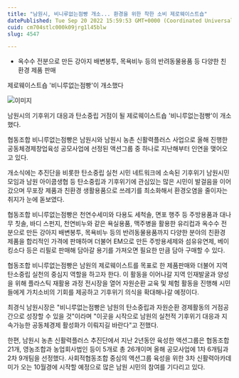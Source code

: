 ```yaml
---
title: "남원시, 비니루없는점빵 개소... 환경을 위한 착한 소비 제로웨이스트숍"
datePublished: Tue Sep 20 2022 15:59:53 GMT+0000 (Coordinated Universal Time)
cuid: cm704stlc000k09jrg1l45blw
slug: 4547

---
```



- 옥수수 전분으로 만든 강아지 배변봉투, 목욕비누 등의 반려동물용품 등 다양한 친환경 제품 판매

제로웨이스트숍 '비니루없는점빵'이 개소했다

![이미지](https://cdn.hashnode.com/res/hashnode/image/upload/v1739257148291/a0f8c57e-80e3-49d6-8304-79936ef721f8.jpeg)

남원시의 기후위기 대응과 탄소중립 거점이 될 제로웨이스트숍 '비니루없는점빵'이 개소했다.

협동조합 비니루없는점빵은 남원시와 남원시 농촌 신활력플러스 사업으로 올해 진행한 공동체경제창업육성 공모사업에 선정된 액션그룹 중 하나로 지난해부터 인연을 맺어오고 있다.

개소식에는 추진단을 비롯한 탄소중립 실천 시민 네트워크에 소속된 기후위기 남원시민모임과 남원 아이쿱생협 등 탄소중립과 기후위기에 관심있는 많은 시민이 발걸음을 이어갔으며 무포장 제품과 친환경 생활용품으로 쓰레기를 최소화해서 환경오염을 줄이자는 취지가 눈에 돋보였다.

협동조합 비니루없는점빵은 천연수세미와 다용도 세척솔, 면포 행주 등 주방용품과 대나무 칫솔, 바디 스펀지, 천연비누와 같은 욕실용품, 맥주병을 활용한 유리컵과 옥수수 전분으로 만든 강아지 배변봉투, 목욕비누 등의 반려동물용품까지 다양한 분야의 친환경 제품을 합리적인 가격에 판매하며 더불어 EM으로 만든 주방용세제와 섬유유연제, 베이킹소다 등은 리필로 판매해 담아갈 용기를 가져오면 필요한 만큼 담아 구매할 수 있다.

협동조합 비니루없는점빵은 남원의 제로웨이스트를 목표로 한 제품판매와 더불어 지역 탄소중립 실천의 중심지 역할을 하고자 한다. 이 활동을 이어나갈 지역 인재발굴과 양성을 위해 플라스틱 재활용 과정 전시장을 열어 자원순환 교육 및 체험 활동을 진행해 시민들에게 가치소비의 기회를 제공하고 기후위기 의식을 확대해나갈 예정이다.

최경식 남원시장은 "비니루없는점빵은 남원의 탄소중립과 자원순환 경제활동의 거점공간으로 성장할 수 있을 것"이라며 "이곳을 시작으로 남원의 실천적 기후위기 대응과 지속가능한 공동체경제 활성화가 이뤄지길 바란다"고 전했다.

한편, 남원시 농촌 신활력플러스 추진단에서 지난 2년동안 육성한 액션그룹은 협동조합 21개, 영농조합과 농업회사법인 등이 5개로 총 26개이며 올해 공모사업에 1차 6개팀과 2차 9개팀을 선정했다. 사회적협동조합 중심의 액션그룹 육성을 위한 3차 신활력아카데미가 오는 10월경에 시작할 예정으로 많은 남원 시민의 참여를 기다리고 있다.